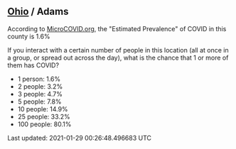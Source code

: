 
## [Ohio](/united-states/ohio) / Adams

According to [MicroCOVID.org](http://microcovid.org),
the "Estimated Prevalence" of COVID in this county is 1.6%

If you interact with a certain number of people in this location
(all at once in a group, or spread out across the day), what is the chance that
1 or more of them has COVID?

- 1 person: 1.6%
- 2 people: 3.2%
- 3 people: 4.7%
- 5 people: 7.8%
- 10 people: 14.9%
- 25 people: 33.2%
- 100 people: 80.1%

Last updated: 2021-01-29 00:26:48.496683 UTC
